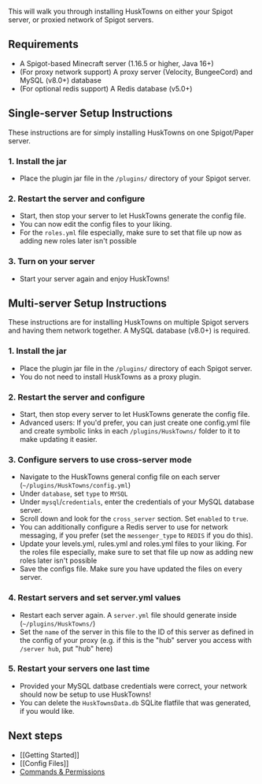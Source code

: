 This will walk you through installing HuskTowns on either your Spigot server, or proxied network of Spigot servers.

## Requirements
* A Spigot-based Minecraft server (1.16.5 or higher, Java 16+)
* (For proxy network support) A proxy server (Velocity, BungeeCord) and MySQL (v8.0+) database
* (For optional redis support) A Redis database (v5.0+)

## Single-server Setup Instructions
These instructions are for simply installing HuskTowns on one Spigot/Paper server.

### 1. Install the jar
- Place the plugin jar file in the `/plugins/` directory of your Spigot server.
### 2. Restart the server and configure
- Start, then stop your server to let HuskTowns generate the config file.
- You can now edit the config files to your liking. 
- For the `roles.yml` file especially, make sure to set that file up now as adding new roles later isn't possible
### 3. Turn on your server
- Start your server again and enjoy HuskTowns!

## Multi-server Setup Instructions
These instructions are for installing HuskTowns on multiple Spigot servers and having them network together. A MySQL database (v8.0+) is required.

### 1. Install the jar
- Place the plugin jar file in the `/plugins/` directory of each Spigot server.
- You do not need to install HuskTowns as a proxy plugin.
### 2. Restart the server and configure
- Start, then stop every server to let HuskTowns generate the config file.
- Advanced users: If you'd prefer, you can just create one config.yml file and create symbolic links in each `/plugins/HuskTowns/` folder to it to make updating it easier.
### 3. Configure servers to use cross-server mode
- Navigate to the HuskTowns general config file on each server (`~/plugins/HuskTowns/config.yml`)
- Under `database`, set `type` to `MYSQL`
- Under `mysql`/`credentials`, enter the credentials of your MySQL database server.
- Scroll down and look for the `cross_server` section. Set `enabled` to `true`.
- You can additionally configure a Redis server to use for network messaging, if you prefer (set the `messenger_type` to `REDIS` if you do this).
- Update your levels.yml, rules.yml and roles.yml files to your liking. For the roles file especially, make sure to set that file up now as adding new roles later isn't possible
- Save the configs file. Make sure you have updated the files on every server.
### 4. Restart servers and set server.yml values
- Restart each server again. A `server.yml` file should generate inside (`~/plugins/HuskTowns/`)
- Set the `name` of the server in this file to the ID of this server as defined in the config of your proxy (e.g. if this is the "hub" server you access with `/server hub`, put "hub" here)
### 5. Restart your servers one last time
- Provided your MySQL datbase credentials were correct, your network should now be setup to use HuskTowns!
- You can delete the `HuskTownsData.db` SQLite flatfile that was generated, if you would like.

## Next steps
* [[Getting Started]]
* [[Config Files]]
* [Commands & Permissions](Commands)